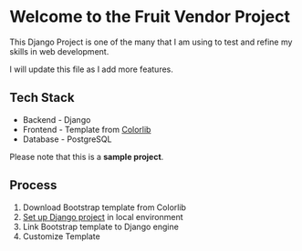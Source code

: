 # Welcome to the Fruit Vendor Project

This Django Project is one of the many that I am using to test and refine my skills in web development. 

I will update this file as I add more features. 

## Tech Stack

* Backend - Django 
* Frontend - Template from [Colorlib](https://colorlib.com)
* Database - PostgreSQL 


Please note that this is a **sample project**. 

## Process

1. Download Bootstrap template from Colorlib
2. [Set up Django project](https://donesrom.hasnode.dev/setting-up-your-first-django-project/) in local environment
3. Link Bootstrap template to Django engine
4. Customize Template

